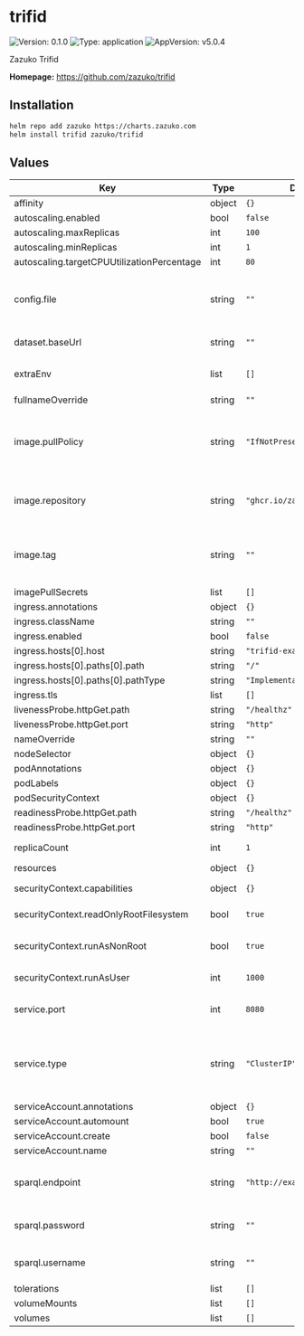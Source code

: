 # trifid

![Version: 0.1.0](https://img.shields.io/badge/Version-0.1.0-informational?style=flat-square) ![Type: application](https://img.shields.io/badge/Type-application-informational?style=flat-square) ![AppVersion: v5.0.4](https://img.shields.io/badge/AppVersion-v5.0.4-informational?style=flat-square)

Zazuko Trifid

**Homepage:** <https://github.com/zazuko/trifid>

## Installation

```sh
helm repo add zazuko https://charts.zazuko.com
helm install trifid zazuko/trifid
```

## Values

| Key | Type | Default | Description |
|-----|------|---------|-------------|
| affinity | object | `{}` |  |
| autoscaling.enabled | bool | `false` |  |
| autoscaling.maxReplicas | int | `100` |  |
| autoscaling.minReplicas | int | `1` |  |
| autoscaling.targetCPUUtilizationPercentage | int | `80` |  |
| config.file | string | `""` | Override the path to the Trifid configuration file |
| dataset.baseUrl | string | `""` | Base URL for the dataset |
| extraEnv | list | `[]` | Additional environment variables to set |
| fullnameOverride | string | `""` |  |
| image.pullPolicy | string | `"IfNotPresent"` | Configure the imagePullPolicy, values could be: `Always`, `IfNotPresent`, `Never` |
| image.repository | string | `"ghcr.io/zazuko/trifid"` | Docker image used to deploy the Trifid instance |
| image.tag | string | `""` | Overrides the image tag whose default is the chart appVersion. |
| imagePullSecrets | list | `[]` |  |
| ingress.annotations | object | `{}` |  |
| ingress.className | string | `""` |  |
| ingress.enabled | bool | `false` | Enable Ingress |
| ingress.hosts[0].host | string | `"trifid-example.local"` |  |
| ingress.hosts[0].paths[0].path | string | `"/"` |  |
| ingress.hosts[0].paths[0].pathType | string | `"ImplementationSpecific"` |  |
| ingress.tls | list | `[]` |  |
| livenessProbe.httpGet.path | string | `"/healthz"` |  |
| livenessProbe.httpGet.port | string | `"http"` |  |
| nameOverride | string | `""` |  |
| nodeSelector | object | `{}` |  |
| podAnnotations | object | `{}` |  |
| podLabels | object | `{}` |  |
| podSecurityContext | object | `{}` |  |
| readinessProbe.httpGet.path | string | `"/healthz"` |  |
| readinessProbe.httpGet.port | string | `"http"` |  |
| replicaCount | int | `1` | Number of replicas |
| resources | object | `{}` |  |
| securityContext.capabilities | object | `{}` | Capabilities to add/drop |
| securityContext.readOnlyRootFilesystem | bool | `true` | Is the filesystem read-only? |
| securityContext.runAsNonRoot | bool | `true` | Run the container as a non-root user? |
| securityContext.runAsUser | int | `1000` | User ID to run the container as |
| service.port | int | `8080` | Port where Trifid is exposed |
| service.type | string | `"ClusterIP"` | Type of service to create (`ClusterIP`, `NodePort`, `LoadBalancer`, or `ExternalName`) |
| serviceAccount.annotations | object | `{}` |  |
| serviceAccount.automount | bool | `true` |  |
| serviceAccount.create | bool | `false` |  |
| serviceAccount.name | string | `""` |  |
| sparql.endpoint | string | `"http://example.com/query"` | URL of the SPARQL endpoint (required) |
| sparql.password | string | `""` | Password for the SPARQL endpoint |
| sparql.username | string | `""` | Username for the SPARQL endpoint |
| tolerations | list | `[]` |  |
| volumeMounts | list | `[]` |  |
| volumes | list | `[]` |  |

